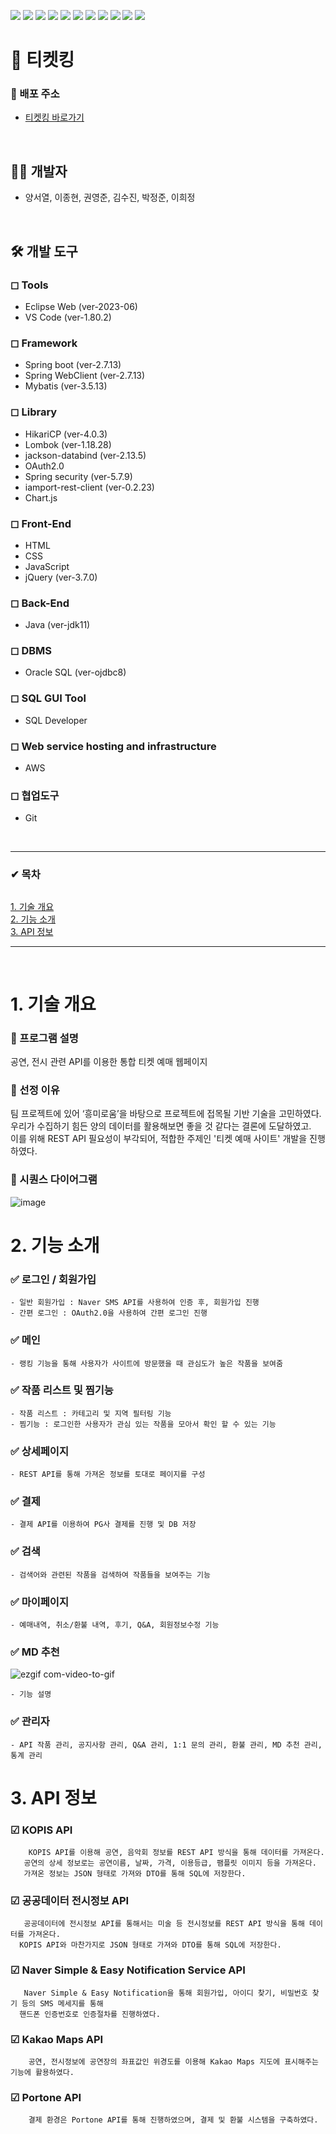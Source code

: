 <img src="https://img.shields.io/badge/JAVA-007396?style=for-the-badge&logo=java&logoColor=white"> <img src="https://img.shields.io/badge/eclipse-2C2255?style=for-the-badge&logo=eclipseide&logoColor=white"> <img src="https://img.shields.io/badge/OracleSQL-F80000?style=for-the-badge&logo=Oracle&logoColor=white">
<img src="https://img.shields.io/badge/GitHub-181717?style=for-the-badge&logo=GitHub&logoColor=white">
<img src="https://img.shields.io/badge/Git-F05032?style=for-the-badge&logo=Git&logoColor=white">
<img src="https://img.shields.io/badge/springboot-6DB33F?style=for-the-badge&logo=springboot&logoColor=white"/>
<img src="https://img.shields.io/badge/jQuery-0769AD?style=for-the-badge&logo=jQuery&logoColor=white"/>
<img src="https://img.shields.io/badge/JavaScript-F7DF1E?style=for-the-badge&logo=javascript&logoColor=black"/>
<img src="https://img.shields.io/badge/CSS3-1572B6?style=for-the-badge&logo=css3&logoColor=white"/>
<img src="https://img.shields.io/badge/HTML5-E34F26?style=for-the-badge&logo=html5&logoColor=white"/>
<img src="https://img.shields.io/badge/Amazon AWS-232F3E?style=for-the-badge&logo=Amazon%20AWS&logoColor=white"/>
<br>
# 🎫 티켓킹
### 🚀  배포 주소
 * [티켓킹 바로가기](http://3.39.232.202/main)
<br>


## 👩‍💻 개발자
+ 양서열, 이종현, 권영준, 김수진, 박정준, 이희정

<br>

## 🛠 개발 도구
### ◻ Tools
+ Eclipse Web (ver-2023-06)
+ VS Code (ver-1.80.2)

### ◻ Framework
+ Spring boot (ver-2.7.13)
+ Spring WebClient (ver-2.7.13)
+ Mybatis (ver-3.5.13)

### ◻ Library
+ HikariCP (ver-4.0.3)
+ Lombok (ver-1.18.28)
+ jackson-databind (ver-2.13.5)
+ OAuth2.0
+ Spring security (ver-5.7.9)
+ iamport-rest-client (ver-0.2.23)
+ Chart.js

### ◻ Front-End
+ HTML
+ CSS
+ JavaScript
+ jQuery (ver-3.7.0)

### ◻ Back-End
+ Java (ver-jdk11)

### ◻ DBMS
+ Oracle SQL (ver-ojdbc8)

### ◻ SQL GUI Tool
+ SQL Developer

### ◻ Web service hosting and infrastructure
+ AWS

### ◻ 협업도구
+ Git

<br>
<hr>

### ✔ 목차
 ##

  [1. 기술 개요](#1-기술-개요) <br>
  [2. 기능 소개](#2-기능-소개) <br>
  [3. API 정보](#3-api-정보) <br>

<hr>
<br>

# 1. 기술 개요

 ### 📌 프로그램 설명
 공연, 전시 관련 API를 이용한 통합 티켓 예매 웹페이지

 ### 📌 선정 이유
 팀 프로젝트에 있어 ‘흥미로움’을 바탕으로 프로젝트에 접목될 기반 기술을 고민하였다. <br>
 우리가 수집하기 힘든 양의 데이터를 활용해보면 좋을 것 같다는 결론에 도달하였고. <br>
 이를 위해 REST API 필요성이 부각되어, 적합한 주제인 '티켓 예매 사이트' 개발을 진행하였다.

 ### 📌 시퀀스 다이어그램
![image](https://github.com/AmuGeoNaHae/project-workspace/assets/132882336/d8ea3640-4d9d-4d54-8e7d-ada845a03877)

  ##

# 2. 기능 소개

### ✅ 로그인 / 회원가입
```
- 일반 회원가입 : Naver SMS API를 사용하여 인증 후, 회원가입 진행
- 간편 로그인 : OAuth2.0을 사용하여 간편 로그인 진행
```

### ✅ 메인
```
- 랭킹 기능을 통해 사용자가 사이트에 방문했을 때 관심도가 높은 작품을 보여줌
```

### ✅ 작품 리스트 및 찜기능
```
- 작품 리스트 : 카테고리 및 지역 필터링 기능
- 찜기능 : 로그인한 사용자가 관심 있는 작품을 모아서 확인 할 수 있는 기능 
```

### ✅ 상세페이지
```
- REST API를 통해 가져온 정보를 토대로 페이지를 구성
```

### ✅ 결제
```
- 결제 API를 이용하여 PG사 결제를 진행 및 DB 저장
```

### ✅ 검색
```
- 검색어와 관련된 작품을 검색하여 작품들을 보여주는 기능
```

### ✅ 마이페이지
```
- 예매내역, 취소/환불 내역, 후기, Q&A, 회원정보수정 기능
```

### ✅ MD 추천

![ezgif com-video-to-gif](https://github.com/AmuGeoNaHae/project-workspace/assets/45970992/3f9a6ed6-d4e9-48c8-b8f1-8cfa426be595")

```
- 기능 설명
```

### ✅ 관리자
```
- API 작품 관리, 공지사항 관리, Q&A 관리, 1:1 문의 관리, 환불 관리, MD 추천 관리, 통계 관리
```
 

 ##

# 3. API 정보

   ### ☑ KOPIS API
   
        KOPIS API를 이용해 공연, 음악회 정보를 REST API 방식을 통해 데이터를 가져온다.
       공연의 상세 정보로는 공연이름, 날짜, 가격, 이용등급, 팸플릿 이미지 등을 가져온다.
       가져온 정보는 JSON 형태로 가져와 DTO를 통해 SQL에 저장한다.
         
   ### ☑ 공공데이터 전시정보 API
   
       공공데이터에 전시정보 API를 통해서는 미술 등 전시정보를 REST API 방식을 통해 데이터를 가져온다.
      KOPIS API와 마찬가지로 JSON 형태로 가져와 DTO를 통해 SQL에 저장한다.
      
   ### ☑ Naver Simple & Easy Notification Service API

       Naver Simple & Easy Notification을 통해 회원가입, 아이디 찾기, 비밀번호 찾기 등의 SMS 메세지를 통해
      핸드폰 인증번호로 인증절차를 진행하였다.
      
   ### ☑ Kakao Maps API

        공연, 전시정보에 공연장의 좌표값인 위경도를 이용해 Kakao Maps 지도에 표시해주는 기능에 활용하였다.
        
   ### ☑ Portone API

        결제 환경은 Portone API를 통해 진행하였으며, 결제 및 환불 시스템을 구축하였다.

